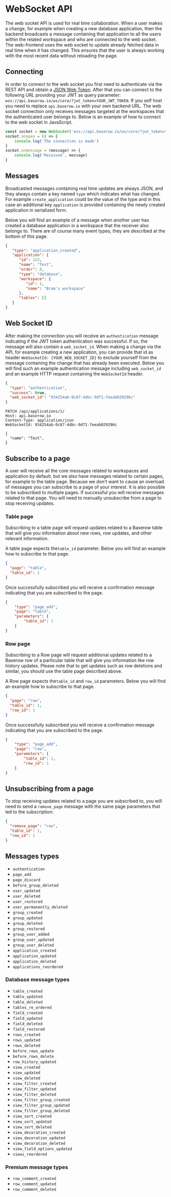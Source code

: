 # WebSocket API

The web socket API is used for real time collaboration. When a user makes a change, for
example when creating a new database application, then the backend broadcasts a message
containing that application to all the users within the related workspace and who are
connected to the web socket. The web-frontend uses the web socket to update already
fetched data in real time when it has changed. This ensures that the user is always
working with the most recent data without reloading the page.

## Connecting

In order to connect to the web socket you first need to authenticate via the REST API
and obtain a [JSON Web Token](https://jwt.io/). After that you can connect to the
following URL providing your JWT as query parameter: 
`wss://api.baserow.io/ws/core/?jwt_token=YOUR_JWT_TOKEN`. If you self host
you need to replace `api.baserow.io` with your own backend URL. The web socket
connection only receives messages targeted at the workspaces that the authenticated user
belongs to. Below is an example of how to connect to the web socket in JavaScript.

```javascript
const socket = new WebSocket('wss://api.baserow.io/ws/core/?jwt_token=YOUR_JWT_TOKEN')
socket.onopen = () => {
    console.log('The connection is made')
}
socket.onmessage = (message) => {
    console.log('Received', message)
}
```

## Messages

Broadcasted messages containing real time updates are always JSON, and they
always contain a key named `type` which indicates what has changed. For example
`create_application` could be the value of the type and in this case an additional key
`application` is provided containing the newly created application in serialized form.

Below you will find an example of a message when another user has created a database
application in a workspace that the receiver also belongs to. There are of course many event
types, they are described at the bottom of this page.

```json
{
   "type": "application_created",
   "application": {
      "id": 123,
      "name": "Test",
      "order": 8,
      "type": "database",
      "workspace": {
         "id": 1,
         "name": "Bram's workspace"
      },
      "tables": []
   }
}
```

## Web Socket ID

After making the connection you will receive an `authentication` message indicating if
the JWT token authentication was successful. If so, the message will also contain a
`web_socket_id`. When making a change via the API, for example creating a new
application, you can provide that id as header `WebSocketId: {YOUR_WEB_SOCKET_ID}` to
exclude yourself from the message containing the change that has already been executed.
Below you will find such an example authentication message including `web_socket_id`
and an example HTTP request containing the `WebSocketId` header.

```json
{
  "type": "authentication",
  "success": true,
  "web_socket_id": "934254ab-0c87-4dbc-9d71-7eeab029296c"
}
```

```
PATCH /api/applications/1/
Host: api.baserow.io
Content-Type: application/json
WebSocketId: 934254ab-0c87-4dbc-9d71-7eeab029296c

{
  "name": "Test",
}
```

## Subscribe to a page

A user will receive all the core messages related to workspaces and application by default,
but we also have messages related to certain pages, for example to the table page.
Because we don't want to cause an overload of messages you can subscribe to a page of your interest. It is also possible to be subscribed to multiple pages. If
successful you will receive messages related to that page. You will need to manually unsubscribe from a page to stop receiving updates.

### Table page

Subscribing to a table page will request updates related to a Baserow table that will
give you information about new rows, row updates, and other relevant information. 

A table page expects the`table_id` parameter. Below you will find an example how to subscribe to that page.

```json
{
  "page": "table",
  "table_id": 1
}
```

Once successfully subscribed you will receive a confirmation message indicating that you
are subscribed to the page.

```json
{
    "type": "page_add",
    "page": "table",
    "parameters": {
        "table_id": 1
    }
}
```

### Row page

Subscribing to a Row page will request additional updates related to a Baserow row of a particular table that will give you information like row history updates. Please note that to get updates such as row deletions and similar, you should use the table page described above.

A Row page expects the`table_id` and `row_id` parameters. Below you will find an example how to subscribe to that page.

```json
{
  "page": "row",
  "table_id": 1,
  "row_id": 1
}
```

Once successfully subscribed you will receive a confirmation message indicating that you
are subscribed to the page.

```json
{
    "type": "page_add",
    "page": "row",
    "parameters": {
        "table_id": 1,
        "row_id": 1
    }
}
```

## Unsubscribing from a page

To stop receiving updates related to a page you are subscribed to, you will need to send a `remove_page` message with the same page parameters that led to the subscription:

```json
{
  "remove_page": "row",
  "table_id": 1,
  "row_id": 1
}
```

## Messages types

* `authentication`
* `page_add`
* `page_discard`
* `before_group_deleted`
* `user_updated`
* `user_deleted`
* `user_restored`
* `user_permanently_deleted`
* `group_created`
* `group_updated`
* `group_deleted`
* `group_restored`
* `group_user_added`
* `group_user_updated`
* `group_user_deleted`
* `application_created`
* `application_updated`
* `application_deleted`
* `applications_reordered`

### Database message types

* `table_created`
* `table_updated`
* `table_deleted`
* `tables_re_ordered`
* `field_created`
* `field_updated`
* `field_deleted`
* `field_restored`
* `rows_created`
* `rows_updated`
* `rows_deleted`
* `before_rows_update`
* `before_rows_delete`
* `row_history_updated`
* `view_created`
* `view_updated`
* `view_deleted`
* `view_filter_created`
* `view_filter_updated`
* `view_filter_deleted`
* `view_filter_group_created`
* `view_filter_group_updated`
* `view_filter_group_deleted`
* `view_sort_created`
* `view_sort_updated`
* `view_sort_deleted`
* `view_decoration_created`
* `view_decoration_updated`
* `view_decoration_deleted`
* `view_field_options_updated`
* `views_reordered`

### Premium message types

* `row_comment_created`
* `row_comment_updated`
* `row_comment_deleted`
